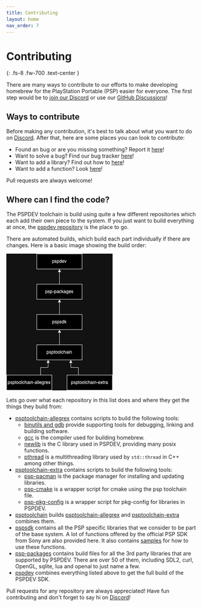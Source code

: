 ```yaml
---
title: Contributing
layout: home
nav_order: 7
---
```


# Contributing
{: .fs-8 .fw-700 .text-center }

There are many ways to contribute to our efforts to make developing homebrew for the PlayStation Portable (PSP) easier for everyone. The first step would be to [join our Discord](https://discord.gg/bePrj9W) or use our [GitHub Discussions](https://github.com/pspdev/pspdev/discussions)!

## Ways to contribute

Before making any contribution, it's best to talk about what you want to do on [Discord](https://discord.gg/bePrj9W). After that, here are some places you can look to contribute:

- Found an bug or are you missing something? Report it [here](https://github.com/pspdev/pspdev/issues)!
- Want to solve a bug? Find our bug tracker [here](https://github.com/issues?q=is%3Aopen+is%3Aissue+archived%3Afalse+user%3Apspdev+)!
- Want to add a library? Find out how to [here](https://github.com/pspdev/psp-packages/blob/master/CONTRIBUTING.md)!
- Want to add a function? Look [here](https://github.com/pspdev/pspsdk)!

Pull requests are always welcome!

## Where can I find the code?

The PSPDEV toolchain is build using quite a few different repositories which each add their own piece to the system. If you just want to build everything at once, the [pspdev repository](https://github.com/pspdev/pspdev) is the place to go.

There are automated builds, which build each part individually if there are changes. Here is a basic image showing the build order:

![Image with order of repositories](images/repos.png)

Lets go over what each repository in this list does and where they get the things they build from:

- [psptoolchain-allegrex](https://github.com/pspdev/psptoolchain-allegrex) contains scripts to build the following tools:
    - [binutils and gdb](https://github.com/pspdev/binutils-gdb) provide supporting tools for debugging, linking and building software.
    - [gcc](https://github.com/pspdev/gcc) is the compiler used for building homebrew.
    - [newlib](https://github.com/pspdev/newlib) is the C library used in PSPDEV, providing many posix functions.
    - [pthread](https://github.com/pspdev/pthread-embedded) is a multithreading library used by `std::thread` in C++ among other things.
- [psptoolchain-extra](https://github.com/pspdev/psptoolchain-extra) contains scripts to build the following tools:
    - [psp-pacman](https://github.com/pspdev/psp-pacman) is the package manager for installing and updating libraries.
    - [psp-cmake](https://github.com/pspdev/psptoolchain-extra/blob/main/patches/psp-cmake) is a wrapper script for cmake using the psp toolchain file.
    - [psp-pkg-config](https://github.com/pspdev/psptoolchain-extra/blob/main/patches/psp-pkg-config) is a wrapper script for pkg-config for libraries in PSPDEV.
- [psptoolchain](https://github.com/pspdev/psptoolchain) builds [psptoolchain-allegrex](https://github.com/pspdev/psptoolchain-allegrex) and [psptoolchain-extra](https://github.com/pspdev/psptoolchain-extra) combines them.
- [pspsdk](https://github.com/pspdev/pspsdk) contains all the PSP specific libraries that we consider to be part of the base system. A lot of functions offered by the official PSP SDK from Sony are also provided here. It also contains [samples](https://github.com/pspdev/pspsdk/tree/master/src/samples) for how to use these functions.
- [psp-packages](https://github.com/pspdev/psp-packages) contains build files for all the 3rd party libraries that are supported by PSPDEV. There are over 50 of them, including SDL2, curl, OpenGL, sqlite, lua and openal to just name a few.
- [pspdev](https://github.com/pspdev/pspdev) combines everything listed above to get the full build of the PSPDEV SDK.

Pull requests for any repository are always appreciated! Have fun contributing and don't forget to say hi on [Discord](https://discord.gg/bePrj9W)!